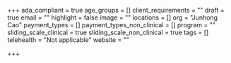 +++
ada_compliant = true
age_groups = []
client_requirements = ""
draft = true
email = ""
highlight = false
image = ""
locations = []
org = "Junhong Cao"
payment_types = []
payment_types_non_clinical = []
program = ""
sliding_scale_clinical = true
sliding_scale_non_clinical = true
tags = []
telehealth = "Not applicable"
website = ""

+++
